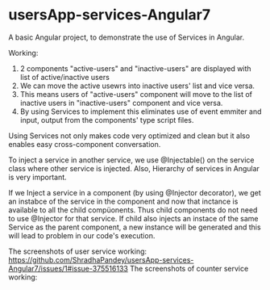 # usersApp-services-Angular7

A basic Angular project, to demonstrate the use of Services in Angular.

Working:
1. 2 components "active-users" and "inactive-users" are displayed with list of active/inactive users
2. We can move the active usewrs into inactive users' list and vice versa.
3. This means users of "active-users" component will move to the list of inactive users in "inactive-users" component and vice versa.
4. By using Services to implement this eliminates use of event emmiter and input, output from the components' type script files.



Using Services not only makes code very optimized and clean but it also enables easy cross-component conversation.

To inject a service in another service, we use @Injectable() on the service class where other service is injected.
Also, Hierarchy of services in Angular is very important.

If we Inject a service in a component (by using @Injector decorator), we get an instabce of the service in the component and now that inctance is available to all the child compüonents. Thus child components do not need to use @Injector for that service.
If child also injects an instace of the same Service as the parent component, a new instance will be generated and this will lead to problem in our code's execution.


The screenshots of user service working: https://github.com/ShradhaPandey/usersApp-services-Angular7/issues/1#issue-375516133
The screenshots of counter service working: 

